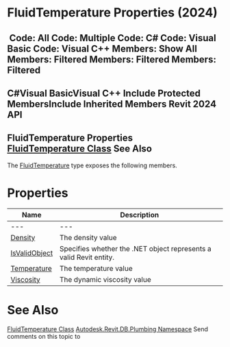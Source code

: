 # FluidTemperature Properties (2024)

﻿
 Code: All Code: Multiple Code: C# Code: Visual Basic Code: Visual C++  Members: Show All Members: Filtered Members: Filtered Members: Filtered   
---  
C#Visual BasicVisual C++
Include Protected MembersInclude Inherited Members
Revit 2024 API  
---  
FluidTemperature Properties  
[FluidTemperature Class](e0405486-d484-48cb-716f-5c9ebe6dfcaa.md "FluidTemperature Class") See Also  
---  
The [FluidTemperature](e0405486-d484-48cb-716f-5c9ebe6dfcaa.md "FluidTemperature Class") type exposes the following members.
# Properties
| Name | Description |
| --- | --- |
| --- | --- | --- |
| [Density](d16c9a64-6392-6183-f397-80e004955040.md "Density Property") | The density value |
| [IsValidObject](1909ea5a-de47-3b6f-4565-e24e07c48d20.md "IsValidObject Property") | Specifies whether the .NET object represents a valid Revit entity. |
| [Temperature](6de062d0-e370-b202-7d23-b7ba7ce5a59d.md "Temperature Property") | The temperature value |
| [Viscosity](fee182d4-5e5e-0b27-58da-5e2ce2b986fb.md "Viscosity Property") | The dynamic viscosity value |

# See Also
[FluidTemperature Class](e0405486-d484-48cb-716f-5c9ebe6dfcaa.md "FluidTemperature Class")
[Autodesk.Revit.DB.Plumbing Namespace](cc553597-37c2-fcd9-6025-d904c129c80a.md "Autodesk.Revit.DB.Plumbing Namespace")
Send comments on this topic to 